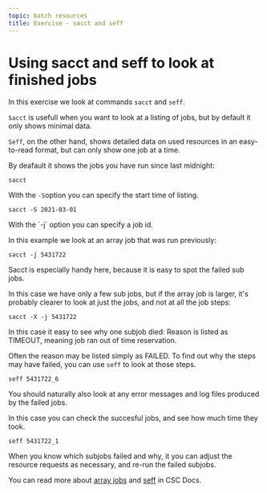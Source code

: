 ```yaml
---
topic: batch resources
title: Exercise - sacct and seff 
---
```

# Using sacct and seff to look at finished jobs

In this exercise we look at commands `sacct` and `seff`.

`Sacct` is usefull when you want to look at a listing of jobs, but
by default it only shows minimal data.

`Seff`, on the other hand, shows detailed data on used resources 
in an easy-to-read format, but can only show one job at a time.

By deafault it shows the jobs you have run since last midnight:
```text
sacct
```
With the `-S`option you can specify the start time of listing.

```text
sacct -S 2021-03-01
```
With the ´-j` option you can specify a job id.

In this example we look at an array job that was run previously:
```text
sacct -j 5431722
```
Sacct is especially handy here, because it is easy to spot the 
failed sub jobs.

In this case we have only a few sub jobs, but if the array job 
is larger, it's probably clearer to look at just the jobs, and 
not at all the job steps:
```text
sacct -X -j 5431722
```
In this case it easy to see why one subjob died: Reason is listed as
TIMEOUT, meaning job ran out of time reservation. 

Often the reason may be listed simply as FAILED. To find out why 
the steps may have failed, you can use `seff` to look at those steps.

```text
seff 5431722_6
```
You should naturally also look at any error messages and log 
files produced by the failed jobs.

In this case you can check the succesful jobs, and see how much 
time they took.
```text
seff 5431722_1
```
When you know which subjobs failed and why, it you can adjust the
resource requests as necessary, and re-run the failed subjobs.

You can read more about [array jobs](https://docs.csc.fi/computing/running/array-jobs)
and [seff](https://docs.csc.fi/support/faq/how-much-memory-my-job-needs/) in CSC Docs.